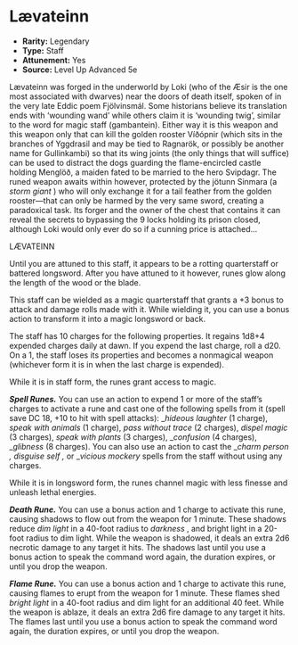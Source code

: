 # Lævateinn

- **Rarity:** Legendary
- **Type:** Staff
- **Attunement:** Yes
- **Source:** Level Up Advanced 5e

Lævateinn was forged in the underworld by Loki (who of the Æsir is the one most associated with dwarves) near the doors of death itself, spoken of in the very late Eddic poem Fjölvinsmál. Some historians believe its translation ends with ‘wounding wand’ while others claim it is ‘wounding twig’, similar to the word for magic staff (gambantein). Either way it is this weapon and this weapon only that can kill the golden rooster Víðópnir (which sits in the branches of Yggdrasil and may be tied to Ragnarök, or possibly be another name for Gullinkambi) so that its wing joints (the only things that will suffice) can be used to distract the dogs guarding the flame-encircled castle holding Menglöð, a maiden fated to be married to the hero Svipdagr. The runed weapon awaits within however, protected by the jötunn Sinmara (a _storm giant_ ) who will only exchange it for a tail feather from the golden rooster—that can only be harmed by the very same sword, creating a paradoxical task. Its forger and the owner of the chest that contains it can reveal the secrets to bypassing the 9 locks holding its prison closed, although Loki would only ever do so if a cunning price is attached...

LÆVATEINN

Until you are attuned to this staff, it appears to be a rotting quarterstaff or battered longsword. After you have attuned to it however, runes glow along the length of the wood or the blade.

This staff can be wielded as a magic quarterstaff that grants a +3 bonus to attack and damage rolls made with it. While wielding it, you can use a bonus action to transform it into a magic longsword or back.

The staff has 10 charges for the following properties. It regains 1d8+4 expended charges daily at dawn. If you expend the last charge, roll a d20\. On a 1, the staff loses its properties and becomes a nonmagical weapon (whichever form it is in when the last charge is expended).

While it is in staff form, the runes grant access to magic.

_**Spell Runes.**_ You can use an action to expend 1 or more of the staff’s charges to activate a rune and cast one of the following spells from it (spell save DC 18, +10 to hit with spell attacks): __hideous laughter_  (1 charge), _speak with animals_  (1 charge), _pass without trace_  (2 charges), _dispel magic_  (3 charges), _speak with plants_  (3 charges), __confusion_  (4 charges), __glibness_  (8 charges). You can also use an action to cast the __charm person , disguise self ,_ or __vicious mockery_  spells from the staff without using any charges.

While it is in longsword form, the runes channel magic with less finesse and unleash lethal energies.

_**Death Rune.**_ You can use a bonus action and 1 charge to activate this rune, causing shadows to flow out from the weapon for 1 minute. These shadows reduce _dim light_  in a 40-foot radius to _darkness_ , and bright light in a 20-foot radius to dim light. While the weapon is shadowed, it deals an extra 2d6 necrotic damage to any target it hits. The shadows last until you use a bonus action to speak the command word again, the duration expires, or until you drop the weapon.

_**Flame Rune.**_ You can use a bonus action and 1 charge to activate this rune, causing flames to erupt from the weapon for 1 minute. These flames shed _bright light_  in a 40-foot radius and dim light for an additional 40 feet. While the weapon is ablaze, it deals an extra 2d6 fire damage to any target it hits. The flames last until you use a bonus action to speak the command word again, the duration expires, or until you drop the weapon.
